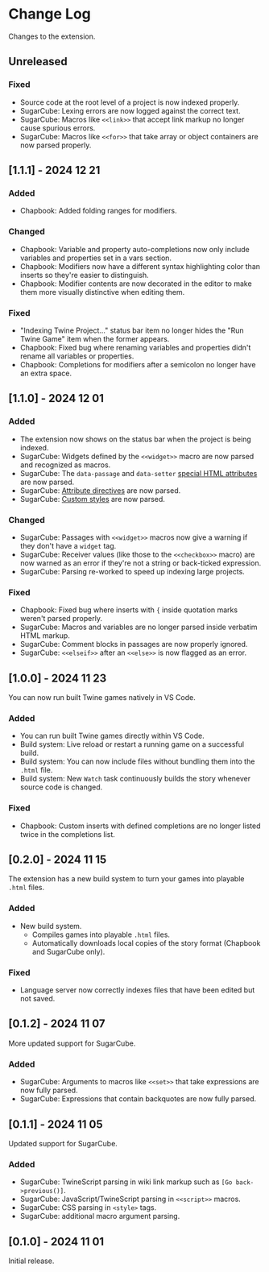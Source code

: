 # Change Log

Changes to the extension.

## Unreleased

### Fixed

- Source code at the root level of a project is now indexed properly.
- SugarCube: Lexing errors are now logged against the correct text.
- SugarCube: Macros like `<<link>>` that accept link markup no longer cause spurious errors.
- SugarCube: Macros like `<<for>>` that take array or object containers are now parsed properly.

## [1.1.1] - 2024 12 21

### Added

- Chapbook: Added folding ranges for modifiers.

### Changed

- Chapbook: Variable and property auto-completions now only include variables and properties set in a vars section.
- Chapbook: Modifiers now have a different syntax highlighting color than inserts so they're easier to distinguish.
- Chapbook: Modifier contents are now decorated in the editor to make them more visually distinctive when editing them.

### Fixed

- "Indexing Twine Project..." status bar item no longer hides the "Run Twine Game" item when the former appears.
- Chapbook: Fixed bug where renaming variables and properties didn't rename all variables or properties.
- Chapbook: Completions for modifiers after a semicolon no longer have an extra space.

## [1.1.0] - 2024 12 01

### Added

- The extension now shows on the status bar when the project is being indexed.
- SugarCube: Widgets defined by the `<<widget>>` macro are now parsed and recognized as macros.
- SugarCube: The `data-passage` and `data-setter` [special HTML attributes ](http://www.motoslave.net/sugarcube/2/docs/#markup-html-svg-attribute-special) are now parsed.
- SugarCube: [Attribute directives](http://www.motoslave.net/sugarcube/2/docs/#markup-html-svg-attribute-directive) are now parsed.
- SugarCube: [Custom styles](https://www.motoslave.net/sugarcube/2/docs/#markup-custom-style) are now parsed.

### Changed

- SugarCube: Passages with `<<widget>>` macros now give a warning if they don't have a `widget` tag.
- SugarCube: Receiver values (like those to the `<<checkbox>>` macro) are now warned as an error if they're not a string or back-ticked expression.
- SugarCube: Parsing re-worked to speed up indexing large projects.

### Fixed

- Chapbook: Fixed bug where inserts with `{` inside quotation marks weren't parsed properly.
- SugarCube: Macros and variables are no longer parsed inside verbatim HTML markup.
- SugarCube: Comment blocks in passages are now properly ignored.
- SugarCube: `<<elseif>>` after an `<<else>>` is now flagged as an error.

## [1.0.0] - 2024 11 23

You can now run built Twine games natively in VS Code.

### Added

- You can run built Twine games directly within VS Code.
- Build system: Live reload or restart a running game on a successful build.
- Build system: You can now include files without bundling them into the `.html` file.
- Build system: New `Watch` task continuously builds the story whenever source code is changed.

### Fixed

- Chapbook: Custom inserts with defined completions are no longer listed twice in the completions list.

## [0.2.0] - 2024 11 15

The extension has a new build system to turn your games into playable `.html` files.

### Added

- New build system.
    - Compiles games into playable `.html` files.
    - Automatically downloads local copies of the story format (Chapbook and SugarCube only).

### Fixed

- Language server now correctly indexes files that have been edited but not saved.

## [0.1.2] - 2024 11 07

More updated support for SugarCube.

### Added

- SugarCube: Arguments to macros like `<<set>>` that take expressions are now fully parsed.
- SugarCube: Expressions that contain backquotes are now fully parsed.

## [0.1.1] - 2024 11 05

Updated support for SugarCube.

### Added

- SugarCube: TwineScript parsing in wiki link markup such as `[Go back->previous()]`.
- SugarCube: JavaScript/TwineScript parsing in `<<script>>` macros.
- SugarCube: CSS parsing in `<style>` tags.
- SugarCube: additional macro argument parsing.

## [0.1.0] - 2024 11 01

Initial release.
